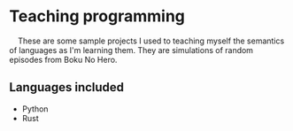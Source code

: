 # Teaching programming

&nbsp;&nbsp;&nbsp;&nbsp;These are some sample projects I used to teaching myself the semantics of languages as I'm learning them.
 They are simulations of random episodes from Boku No Hero.

## Languages included
- Python
- Rust
